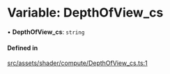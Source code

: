# Variable: DepthOfView\_cs

• **DepthOfView\_cs**: `string`

#### Defined in

[src/assets/shader/compute/DepthOfView_cs.ts:1](https://github.com/Orillusion/orillusion/blob/main/src/assets/shader/compute/DepthOfView_cs.ts#L1)
